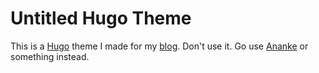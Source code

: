 # Untitled Hugo Theme

This is a [Hugo]() theme I made for my [blog](http://yaxelperez.github.io). Don't use it. Go use 
[Ananke](https://github.com/budparr/gohugo-theme-ananke) or something instead.
